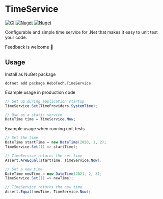 # TimeService
[![CI](https://github.com/hbjorgo/TimeService/workflows/CI/badge.svg)](https://github.com/hbjorgo/TimeService)
[![Nuget](https://img.shields.io/nuget/v/HeboTech.TimeService)](https://www.nuget.org/packages/HeboTech.TimeService/)
[![Nuget](https://img.shields.io/nuget/dt/HeboTech.TimeService)](https://www.nuget.org/packages/HeboTech.TimeService/)

Configurable and simple time service for .Net that makes it easy to unit test your code.

Feedback is welcome 🙂

## Usage
Install as NuGet package
```shell
dotnet add package HeboTech.TimeService
```

Example usage in production code
```csharp
// Set up during application startup
TimeService.Set(TimeProviders.SystemTime);

// Use as a static service
DateTime time = TimeService.Now;
```

Example usage when running unit tests
```csharp
// Set the time
DateTime startTime = new DateTime(2020, 1, 2);
TimeService.Set(() => startTime);

// TimeService returns the set time
Assert.AreEqual(startTime, TimeService.Now);

// Set a new time
DateTime newTime = new DateTime(2021, 2, 3);
TimeService.Set(() => newTime);

// TimeService returns the new time
Assert.Equal(newTime, TimeService.Now);
```
